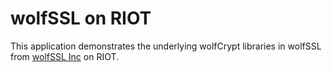 # wolfSSL on RIOT

This application demonstrates the underlying wolfCrypt libraries in wolfSSL
from [wolfSSL Inc](https://www.wolfssl.com) on RIOT.
